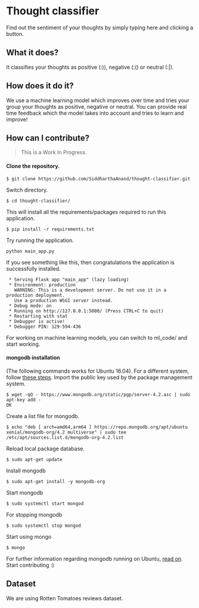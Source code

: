 # Thought classifier
Find out the sentiment of your thoughts by simply typing here and clicking
a button.

## What it does?
It classifies your thoughts as positive (:)), negative (:() or neutral (:|).

## How does it do it?
We use a machine learning model which improves over time and tries
your group your thoughts as positive,  negative or neutral. You
can provide real time feedback which the model takes into account
and tries to learn and improve!

## How can I contribute?
> This is a Work In Progress.

#### Clone the repository.
```
$ git clone https://github.com/SiddharthaAnand/thought-classifier.git
```
Switch directory.
```
$ cd thought-classifier/
```
This will install all the requirements/packages required to run this application.
```
$ pip install -r requirements.txt
```
Try running the application.
```
python main_app.py
```
If you see something like this, then congratulations the application is successfully
installed.
```
 * Serving Flask app "main_app" (lazy loading)
 * Environment: production
   WARNING: This is a development server. Do not use it in a production deployment.
   Use a production WSGI server instead.
 * Debug mode: on
 * Running on http://127.0.0.1:5000/ (Press CTRL+C to quit)
 * Restarting with stat
 * Debugger is active!
 * Debugger PIN: 129-594-436
```
For working on machine learning models, you can switch to ml_code/ and start working.

#### mongodb installation
(The following commands works for Ubuntu 16.04).
For a different system, follow [these steps](https://docs.mongodb.com/manual/tutorial).
Import the public key used by the package management system.
```
$ wget -qO - https://www.mongodb.org/static/pgp/server-4.2.asc | sudo apt-key add -
OK
```
Create a list file for mongodb.
```
$ echo "deb [ arch=amd64,arm64 ] https://repo.mongodb.org/apt/ubuntu xenial/mongodb-org/4.2 multiverse" | sudo tee /etc/apt/sources.list.d/mongodb-org-4.2.list
```
Reload local package database.
```
$ sudo apt-get update
```
Install mongodb
```
$ sudo apt-get install -y mongodb-org
```
Start mongodb
```
$ sudo systemctl start mongod
```
For stopping mongodb
```
$ sudo systemctl stop mongod
```
Start using mongo
```
$ mongo
```
For further information regarding mongodb running on Ubuntu, [read on](https://docs.mongodb.com/manual/tutorial/install-mongodb-on-ubuntu/).
Start contributing :)

## Dataset
We are using Rotten Tomatoes reviews dataset.